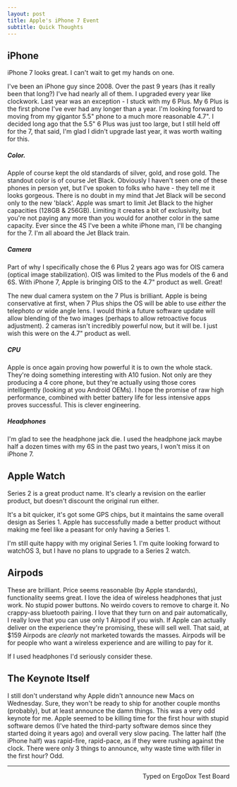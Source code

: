 ```yaml
---
layout: post
title: Apple's iPhone 7 Event
subtitle: Quick Thoughts
---
```


## iPhone

iPhone 7 looks great. I can't wait to get my hands on one. 

I've been an iPhone guy since 2008. Over the past 9 years (has it really been that long?) I've had nearly all of them. I upgraded every year like clockwork. Last year was an exception - I stuck with my 6 Plus. My 6 Plus is the first phone I've ever had any longer than a year. I'm looking forward to moving from my gigantor 5.5" phone to a much more reasonable 4.7". I decided long ago that the 5.5" 6 Plus was just too large, but I still held off for the 7, that said, I'm glad I didn't upgrade last year, it was worth waiting for this. 

##### Color. 

Apple of course kept the old standards of silver, gold, and rose gold. The standout color is of course Jet Black. Obviously I haven't seen one of these phones in person yet, but I've spoken to folks who have - they tell me it looks gorgeous. There is no doubt in my mind that Jet Black will be second only to the new 'black'. Apple was smart to limit Jet Black to the higher capacities (128GB & 256GB). Limiting it creates a bit of exclusivity, but you're not paying any more than you would for another color in the same capacity. Ever since the 4S I've been a white iPhone man, I'll be changing for the 7. I'm all aboard the Jet Black train. 

##### Camera

Part of why I specifically chose the 6 Plus 2 years ago was for OIS camera (optical image stabilization). OIS was limited to the Plus models of the 6 and 6S. With iPhone 7, Apple is bringing OIS to the 4.7" product as well. Great!

The new dual camera system on the 7 Plus is brilliant. Apple is being conservative at first, when 7 Plus ships the OS will be able to use _either_ the telephoto _or_ wide angle lens. I would think a future software update will allow blending of the two images (perhaps to allow retroactive focus adjustment). 2 cameras isn't incredibly powerful now, but it will be. I just wish this were on the 4.7" product as well. 

##### CPU

Apple is once again proving how powerful it is to own the whole stack. They're doing something interesting with A10 fusion. Not only are they producing a 4 core phone, but they're actually using those cores intelligently (looking at you Android OEMs). I hope the promise of raw high performance, combined with better battery life for less intensive apps proves successful. This is clever engineering. 

##### Headphones

I'm glad to see the headphone jack die. I used the headphone jack maybe half a dozen times with my 6S in the past two years, I won't miss it on iPhone 7.

## Apple Watch

Series 2 is a great product name. It's clearly a revision on the earlier product, but doesn't discount the original run either. 

It's a bit quicker, it's got some GPS chips, but it maintains the same overall design as Series 1. Apple has successfully made a better product without making me feel like a peasant for only having a Series 1. 

I'm still quite happy with my original Series 1. I'm quite looking forward to watchOS 3, but I have no plans to upgrade to a Series 2 watch. 

## Airpods

These are brilliant. Price seems reasonable (by Apple standards), functionality seems great. I love the idea of wireless headphones that just work. No stupid power buttons. No weirdo covers to remove to charge it. No crappy-ass bluetooth pairing. I love that they turn on and pair automatically, I really love that you can use only 1 Airpod if you wish. If Apple can actually deliver on the experience they're promising, these will sell well. That said, at $159 Airpods are _clearly_ not marketed towards the  masses. Airpods will be for people who want a wireless experience and are willing to pay for it. 

If I used headphones I'd seriously consider these. 

## The Keynote Itself

I still don't understand why Apple didn't announce new Macs on Wednesday. Sure, they won't be ready to ship for another couple months (probably), but at least announce the damn things. This was a very odd keynote for me. Apple seemed to be killing time for the first hour with stupid software demos (I've hated the third-party software demos since they started doing it years ago) and overall very slow pacing. The latter half (the iPhone half) was rapid-fire, rapid-pace, as if they were rushing against the clock. There were only 3 things to announce, why waste time with filler in the first hour? Odd.

---
<p align="right">Typed on ErgoDox Test Board</p>

